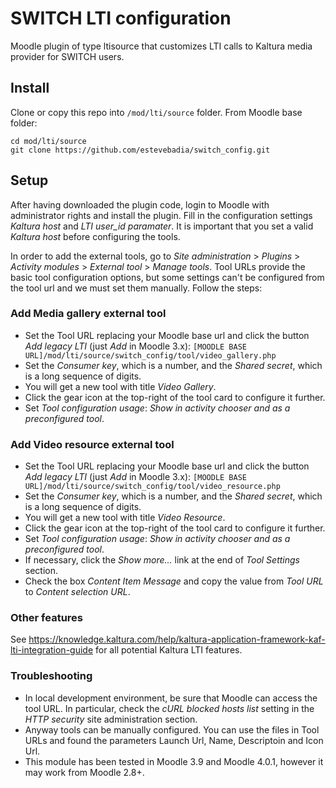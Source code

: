 # SWITCH LTI configuration
Moodle plugin of type ltisource that customizes LTI calls to Kaltura media provider for SWITCH users.

## Install
Clone or copy this repo into `/mod/lti/source` folder. From Moodle base folder:
```
cd mod/lti/source
git clone https://github.com/estevebadia/switch_config.git
```
## Setup
After having downloaded the plugin code, login to Moodle with administrator rights and install the plugin. Fill in the configuration settings *Kaltura host* and *LTI user_id paramater*. It is important that you set a valid *Kaltura host* before configuring the tools.

In order to add the external tools, go to  *Site administration* > *Plugins* > *Activity modules* > *External tool* > *Manage tools*. Tool URLs provide the basic tool configuration options, but some settings can't be configured from the tool url and we must set them manually. Follow the steps:
### Add Media gallery external tool
 - Set the Tool URL replacing your Moodle base url and click the button *Add legacy LTI* (just *Add* in Moodle 3.x): `[MOODLE BASE URL]/mod/lti/source/switch_config/tool/video_gallery.php`
 - Set the *Consumer key*, which is a number, and the *Shared secret*, which is a long sequence of digits.
 - You will get a new tool with title *Video Gallery*.
 - Click the gear icon at the top-right of the tool card to configure it further.
 - Set *Tool configuration usage*: *Show in activity chooser and as a preconfigured tool*.

### Add Video resource external tool
 - Set the Tool URL replacing your Moodle base url and click the button *Add legacy LTI* (just *Add* in Moodle 3.x): `[MOODLE BASE URL]/mod/lti/source/switch_config/tool/video_resource.php`
 - Set the *Consumer key*, which is a number, and the *Shared secret*, which is a long sequence of digits.
 - You will get a new tool with title *Video Resource*.
 - Click the gear icon at the top-right of the tool card to configure it further.
 - Set *Tool configuration usage*: *Show in activity chooser and as a preconfigured tool*.
 - If necessary, click the *Show more...* link at the end of *Tool Settings* section.
 - Check the box *Content Item Message* and copy the value from *Tool URL* to *Content selection URL*.

### Other features
 See https://knowledge.kaltura.com/help/kaltura-application-framework-kaf-lti-integration-guide for all potential Kaltura LTI features.

### Troubleshooting
 - In local development environment, be sure that Moodle can access the tool URL. In particular, check the *cURL blocked hosts list* setting in the *HTTP security* site administration section.
 - Anyway tools can be manually configured. You can use the files in Tool URLs and found the parameters Launch Url, Name, Descriptoin and Icon Url.
 - This module has been tested in Moodle 3.9 and Moodle 4.0.1, however it may work from Moodle 2.8+.

